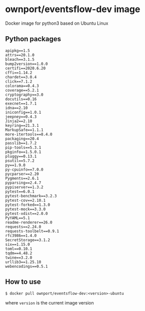 # ownport/eventsflow-dev image

Docker image for python3 based on Ubuntu Linux

## Python packages

```
apipkg==1.5
attrs==20.1.0
bleach==3.1.5
bump2version==1.0.0
certifi==2020.6.20
cffi==1.14.2
chardet==3.0.4
click==7.1.2
colorama==0.4.3
coverage==5.2.1
cryptography==3.0
docutils==0.16
execnet==1.7.1
idna==2.10
iniconfig==1.0.1
jeepney==0.4.3
Jinja2==2.10
keyring==21.3.1
MarkupSafe==1.1.1
more-itertools==8.4.0
packaging==20.4
passlib==1.7.2
pip-tools==5.3.1
pkginfo==1.5.0.1
pluggy==0.13.1
psutil==5.7.2
py==1.9.0
py-cpuinfo==7.0.0
pycparser==2.20
Pygments==2.6.1
pyparsing==2.4.7
pypiserver==1.3.2
pytest==6.0.1
pytest-benchmark==3.2.3
pytest-cov==2.10.1
pytest-forked==1.3.0
pytest-mock==3.3.0
pytest-xdist==2.0.0
PyYAML==5.1
readme-renderer==26.0
requests==2.24.0
requests-toolbelt==0.9.1
rfc3986==1.4.0
SecretStorage==3.1.2
six==1.15.0
toml==0.10.1
tqdm==4.48.2
twine==3.2.0
urllib3==1.25.10
webencodings==0.5.1
```

## How to use

```
$ docker pull ownport/eventsflow-dev:<version>-ubuntu
```
where `version` is the current image version

